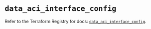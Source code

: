 # `data_aci_interface_config`

Refer to the Terraform Registry for docs: [`data_aci_interface_config`](https://registry.terraform.io/providers/ciscodevnet/aci/2.17.0/docs/data-sources/interface_config).
